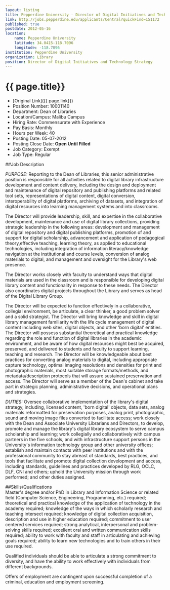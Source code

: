 ```yaml
---
layout: listing
title: Pepperdine University - Director of Digital Initiatives and Technology Strategy  
link: http://jobs.pepperdine.edu/applicants/Central?quickFind=151172  
published: true
postdate: 2012-05-16
location:
    name: Pepperdine University
    latitude: 34.0415-118.7096
    longitude: -118.7096
institution: Pepperdine University
organization: Library
position: Director of Digital Initiatives and Technology Strategy
---
```



# {{ page.title}}

* [Original Link]({{ page.link}})
* Position Number: 10001140
* Department: Dean of Libraries
* Location/Campus: Malibu Campus  
* Hiring Rate: Commensurate with Experience  
* Pay Basis: Monthly  
* Hours per Week: 40  
* Posting Date:	05-07-2012  
* Posting Close Date: **Open Until Filled**
* Job Category:	Exempt  
* Job Type: Regular 


##Job Description	 

*PURPOSE:* Reporting to the Dean of Libraries, this senior administrative position is responsible for all activities related to digital library infrastructure development and content delivery, including the design and deployment and maintenance of digital repository and publishing platforms and related tool sets, representations of digital content, digital conversion, interoperability of digital platforms, archiving of datasets, and integration of digital resources into learning management systems and into classrooms. 

The Director will provide leadership, skill, and expertise in the collaborative development, maintenance and use of digital library collections, providing strategic leadership in the following areas: development and management of digital repository and digital publishing platforms, promotion of and support for digital scholarship, advancement and application of pedagogical theory,effective teaching, learning theory, as applied to educational technologies, including integration of information literacy/knowledge navigation at the institutional and course levels, conversion of analog materials to digital, and management and oversight for the Library's web presence. 

The Director works closely with faculty to understand ways that digital materials are used in the classroom and is responsible for developing digital library content and functionality in response to these needs. The Director also coordinates digital projects throughout the Library and serves as head of the Digital Library Group. 

The Director will be expected to function effectively in a collaborative, collegial environment, be articulate, a clear thinker, a good problem solver and a solid strategist. The Director will bring knowledge and skill in digital library management familiarity with the life cycle management of digital content including web sites, digital objects, and other 'born digital' entities. The Director will possess substantial theoretical and practical knowledge regarding the role and function of digital libraries in the academic environment, and be aware of how digital resources might best be acquired, preserved, and delivered to students and faculty to support learning, teaching and research. The Director will be knowledgeable about best practices for converting analog materials to digital, including appropriate capture technology, optimal imaging resolutions and densities for print and photographic materials, most suitable storage formats/methods, and metadata/description protocols that will assure sustained preservation and access. The Director will serve as a member of the Dean's cabinet and take part in strategic planning, administrative decisions, and operational plans and strategies. 

*DUTIES:* Oversee collaborative implementation of the library's digital strategy, including, licensed content, 'born digital' objects, data sets, analog materials reformatted for preservation purposes, analog print, photographic, sound and moving image files converted to facilitate access; work closely with the Dean and Associate University Librarians and Directors, to develop, promote and manage the library's digital library ecosystem to serve campus scholarship and learning; work collegially and collaboratively with campus partners in the five schools, and with infrastructure support persons in the University's information technology group and other university offices; establish and maintain contacts with peer institutions and with the professional community to stay abreast of standards, best practices, and tools that facilitate and promote digital collection development and access, including standards, guidelines and practices developed by RLG, OCLC, DLF, CNI and others; uphold the University mission through work performed; and other duties assigned.

##Skills/Qualifications	 
Master's degree and/or PhD in Library and Information Science or related field (Computer Science, Engineering, Programming, etc.) required; theoretical and practical knowledge of the application of technology in the academy required; knowledge of the ways in which scholarly research and teaching intersect required; knowledge of digital collection acquisition, description and use in higher education required; commitment to user centered services required; strong analytical, interpersonal and problem-solving skills required; excellent oral and written communication skills required; ability to work with faculty and staff in articulating and achieving goals required; ability to learn new technologies and to train others in their use required. 

Qualified individuals should be able to articulate a strong commitment to diversity, and have the ability to work effectively with individuals from different backgrounds. 

Offers of employment are contingent upon successful completion of a criminal, education and employment screening.  